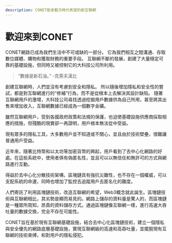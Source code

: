 ```yaml
---
description: CONET是承載次時代希望的新互聯網
---
```


# 歡迎來到CONET

CONET網路已成為我們生活中不可或缺的一部分。 它為我們相互之間溝通、存取數位媒體、購物和獲取財務的重要手段。 互聯網不斷的發展，創建了大量穩定可靠的基礎設施，但同時又被控制它的大科技公司所利用。&#x20;

> &#x20;“數據是新石油。” -克萊夫漢比

創建互聯網時，人們並沒有考慮到安全和隱私。 所以隨後增加隱私和安全性的嘗試，都是對互聯網進行的“修補”行為，而不是從根本上去解決其設計缺陷。 隨著互聯網用戶的激增，大科技公司尋找透過挖掘用戶數據供為自己所用，甚至將其出售來增加收入，互聯網數據已經成為一個數字金礦。&#x20;

雖然互聯網用戶，受到各國政府政策和法規的保護，也迫使基礎設施供應商採取相應的措施，但殘酷的現實卻一再證明，用戶根本無法從中受益。&#x20;

現有眾多的隱私工具，大多數用戶並不知道或不關心，並且由於技術壁壘，很難讓普通用戶受益。

近年來，隨著比特幣和以太坊等加密貨幣的興起，用戶看到了去中心化網路的好處。在這些系統中，使用者俱有偽匿名性，並且可以以無信任和無許可的方式與網路進行互動。

得益於去中心化分散技術架構，區塊鏈具有強抗災難性，也不存在一個權威，可以支配系統的命運，同時也增加了監控去追蹤用戶去匿名化的難度。

人們寄託了利用區塊鏈技術，改造互聯網的希望，Web3概念就此誕生。區塊鏈技術與互聯網相比，其劣勢是顯而易見的。網路上儲存的資料量是驚人的，而區塊鏈是一種眾所周知，昂貴的資料儲存方式。通過區塊鏈像互聯網一樣，進行高速大吞吐量的數據交換，完全不存在可能性。

CONET旨在基於現有互聯網基礎設施，結合去中心化區塊鏈技術，建立一個隱私與安全優先的網路底層基礎設施，實現互聯網級的高速和高吞吐量，並擺脫現有互聯網的技術束缚，和對用戶的隱私侵犯。
